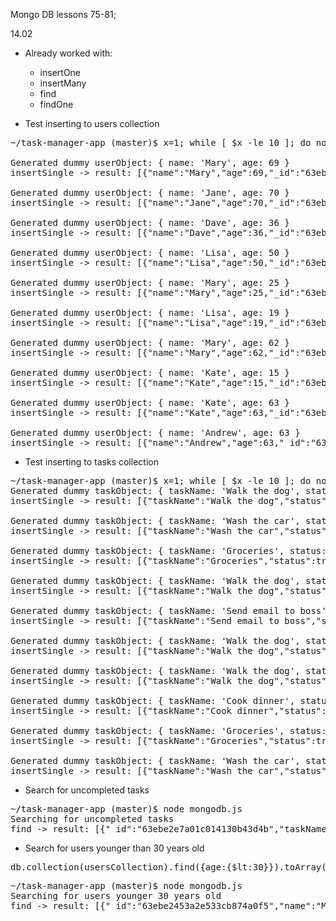 Mongo DB lessons 75-81;

14.02
- Already worked with:
  - insertOne
  - insertMany
  - find
  - findOne

- Test inserting to users collection
<pre>
~/task-manager-app (master)$ x=1; while [ $x -le 10 ]; do node mongodb.js; printf '\n';x=$(( $x + 1 )); done

Generated dummy userObject: { name: 'Mary', age: 69 }
insertSingle -> result: [{"name":"Mary","age":69,"_id":"63ebe23f130127362cacc81f"}]

Generated dummy userObject: { name: 'Jane', age: 70 }
insertSingle -> result: [{"name":"Jane","age":70,"_id":"63ebe240e8dc383ca0607acb"}]

Generated dummy userObject: { name: 'Dave', age: 36 }
insertSingle -> result: [{"name":"Dave","age":36,"_id":"63ebe242017ea834a023ec6f"}]

Generated dummy userObject: { name: 'Lisa', age: 50 }
insertSingle -> result: [{"name":"Lisa","age":50,"_id":"63ebe24322eb673e3cf361c7"}]

Generated dummy userObject: { name: 'Mary', age: 25 }
insertSingle -> result: [{"name":"Mary","age":25,"_id":"63ebe2453a2e533cb874a0f5"}]

Generated dummy userObject: { name: 'Lisa', age: 19 }
insertSingle -> result: [{"name":"Lisa","age":19,"_id":"63ebe2462a1ac549f41ba085"}]

Generated dummy userObject: { name: 'Mary', age: 62 }
insertSingle -> result: [{"name":"Mary","age":62,"_id":"63ebe247970dcd116c631e6f"}]

Generated dummy userObject: { name: 'Kate', age: 15 }
insertSingle -> result: [{"name":"Kate","age":15,"_id":"63ebe249bf6a23518cdadf0e"}]

Generated dummy userObject: { name: 'Kate', age: 63 }
insertSingle -> result: [{"name":"Kate","age":63,"_id":"63ebe24a8cc4ff4dbc5d88dc"}]

Generated dummy userObject: { name: 'Andrew', age: 63 }
insertSingle -> result: [{"name":"Andrew","age":63,"_id":"63ebe24c64c85551b8675795"}]
</pre>

- Test inserting to tasks collection
<pre>
~/task-manager-app (master)$ x=1; while [ $x -le 10 ]; do node mongodb.js; printf '\n';x=$(( $x + 1 )); done
Generated dummy taskObject: { taskName: 'Walk the dog', status: false }
insertSingle -> result: [{"taskName":"Walk the dog","status":false,"_id":"63ebe2e7a01c014130b43d4b"}]

Generated dummy taskObject: { taskName: 'Wash the car', status: false }
insertSingle -> result: [{"taskName":"Wash the car","status":false,"_id":"63ebe2e88fba37379ca71efb"}]

Generated dummy taskObject: { taskName: 'Groceries', status: true }
insertSingle -> result: [{"taskName":"Groceries","status":true,"_id":"63ebe2eab0802d34c05ec685"}]

Generated dummy taskObject: { taskName: 'Walk the dog', status: true }
insertSingle -> result: [{"taskName":"Walk the dog","status":true,"_id":"63ebe2eb658b20518cca4294"}]

Generated dummy taskObject: { taskName: 'Send email to boss', status: true }
insertSingle -> result: [{"taskName":"Send email to boss","status":true,"_id":"63ebe2ed1fffbc14045500c3"}]

Generated dummy taskObject: { taskName: 'Walk the dog', status: false }
insertSingle -> result: [{"taskName":"Walk the dog","status":false,"_id":"63ebe2eed63f2b05fcdf7cb5"}]

Generated dummy taskObject: { taskName: 'Walk the dog', status: true }
insertSingle -> result: [{"taskName":"Walk the dog","status":true,"_id":"63ebe2ef8836582578c969e0"}]

Generated dummy taskObject: { taskName: 'Cook dinner', status: true }
insertSingle -> result: [{"taskName":"Cook dinner","status":true,"_id":"63ebe2f1571f37471058cee5"}]

Generated dummy taskObject: { taskName: 'Groceries', status: true }
insertSingle -> result: [{"taskName":"Groceries","status":true,"_id":"63ebe2f25f4d1f0814b0e4c6"}]

Generated dummy taskObject: { taskName: 'Wash the car', status: true }
insertSingle -> result: [{"taskName":"Wash the car","status":true,"_id":"63ebe2f4bf89754d50394aef"}]
</pre>

- Search for uncompleted tasks
<pre>
~/task-manager-app (master)$ node mongodb.js
Searching for uncompleted tasks
find -> result: [{"_id":"63ebe2e7a01c014130b43d4b","taskName":"Walk the dog","status":false},{"_id":"63ebe2e88fba37379ca71efb","taskName":"Wash the car","status":false},{"_id":"63ebe2eed63f2b05fcdf7cb5","taskName":"Walk the dog","status":false}]
</pre>

- Search for users younger than 30 years old
<pre>
db.collection(usersCollection).find({age:{$lt:30}}).toArray()
</pre>
<pre>
~/task-manager-app (master)$ node mongodb.js
Searching for users younger 30 years old
find -> result: [{"_id":"63ebe2453a2e533cb874a0f5","name":"Mary","age":25},{"_id":"63ebe2462a1ac549f41ba085","name":"Lisa","age":19},{"_id":"63ebe249bf6a23518cdadf0e","name":"Kate","age":15}]
</pre>
